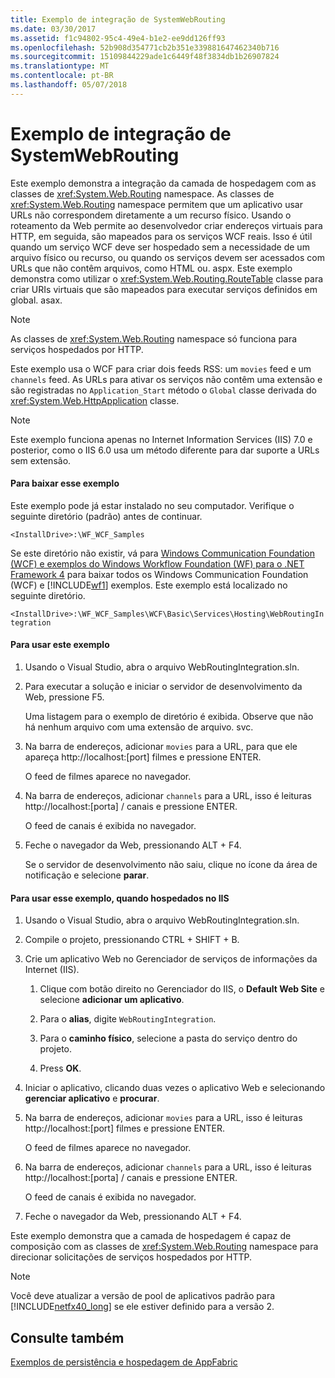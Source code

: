 ```yaml
---
title: Exemplo de integração de SystemWebRouting
ms.date: 03/30/2017
ms.assetid: f1c94802-95c4-49e4-b1e2-ee9dd126ff93
ms.openlocfilehash: 52b908d354771cb2b351e339881647462340b716
ms.sourcegitcommit: 15109844229ade1c6449f48f3834db1b26907824
ms.translationtype: MT
ms.contentlocale: pt-BR
ms.lasthandoff: 05/07/2018
---
```

# <a name="systemwebrouting-integration-sample"></a>Exemplo de integração de SystemWebRouting
Este exemplo demonstra a integração da camada de hospedagem com as classes de <xref:System.Web.Routing> namespace. As classes de <xref:System.Web.Routing> namespace permitem que um aplicativo usar URLs não correspondem diretamente a um recurso físico. Usando o roteamento da Web permite ao desenvolvedor criar endereços virtuais para HTTP, em seguida, são mapeados para os serviços WCF reais. Isso é útil quando um serviço WCF deve ser hospedado sem a necessidade de um arquivo físico ou recurso, ou quando os serviços devem ser acessados com URLs que não contêm arquivos, como HTML ou. aspx. Este exemplo demonstra como utilizar o <xref:System.Web.Routing.RouteTable> classe para criar URIs virtuais que são mapeados para executar serviços definidos em global. asax. 

> [!NOTE]
>  As classes de <xref:System.Web.Routing> namespace só funciona para serviços hospedados por HTTP.  
  
Este exemplo usa o WCF para criar dois feeds RSS: um `movies` feed e um `channels` feed. As URLs para ativar os serviços não contêm uma extensão e são registradas no `Application_Start` método o `Global` classe derivada do <xref:System.Web.HttpApplication> classe.  
  
> [!NOTE]
>  Este exemplo funciona apenas no Internet Information Services (IIS) 7.0 e posterior, como o IIS 6.0 usa um método diferente para dar suporte a URLs sem extensão.  

#### <a name="to-download-this-sample"></a>Para baixar esse exemplo
  
Este exemplo pode já estar instalado no seu computador. Verifique o seguinte diretório (padrão) antes de continuar.  
   
`<InstallDrive>:\WF_WCF_Samples`  
   
 Se este diretório não existir, vá para [Windows Communication Foundation (WCF) e exemplos do Windows Workflow Foundation (WF) para o .NET Framework 4](http://go.microsoft.com/fwlink/?LinkId=150780) para baixar todos os Windows Communication Foundation (WCF) e [!INCLUDE[wf1](../../../../includes/wf1-md.md)] exemplos. Este exemplo está localizado no seguinte diretório.  
   
`<InstallDrive>:\WF_WCF_Samples\WCF\Basic\Services\Hosting\WebRoutingIntegration`  
  
#### <a name="to-use-this-sample"></a>Para usar este exemplo  
  
1.  Usando o Visual Studio, abra o arquivo WebRoutingIntegration.sln.  
  
2.  Para executar a solução e iniciar o servidor de desenvolvimento da Web, pressione F5.  
  
     Uma listagem para o exemplo de diretório é exibida. Observe que não há nenhum arquivo com uma extensão de arquivo. svc.  
  
3.  Na barra de endereços, adicionar `movies` para a URL, para que ele apareça http://localhost:[port] filmes e pressione ENTER.  
  
     O feed de filmes aparece no navegador.  
  
4.  Na barra de endereços, adicionar `channels` para a URL, isso é leituras http://localhost:[porta] / canais e pressione ENTER.  
  
     O feed de canais é exibida no navegador.  
  
5.  Feche o navegador da Web, pressionando ALT + F4.  
  
     Se o servidor de desenvolvimento não saiu, clique no ícone da área de notificação e selecione **parar**.  
  
#### <a name="to-use-this-sample-when-hosted-in-iis"></a>Para usar esse exemplo, quando hospedados no IIS  
  
1.  Usando o Visual Studio, abra o arquivo WebRoutingIntegration.sln.  
  
2.  Compile o projeto, pressionando CTRL + SHIFT + B.  
  
3.  Crie um aplicativo Web no Gerenciador de serviços de informações da Internet (IIS).  
  
    1.  Clique com botão direito no Gerenciador do IIS, o **Default Web Site** e selecione **adicionar um aplicativo**.  
  
    2.  Para o **alias**, digite `WebRoutingIntegration`.  
  
    3.  Para o **caminho físico**, selecione a pasta do serviço dentro do projeto.  
  
    4.  Press **OK**.  
  
4.  Iniciar o aplicativo, clicando duas vezes o aplicativo Web e selecionando **gerenciar aplicativo** e **procurar**.  
  
5.  Na barra de endereços, adicionar `movies` para a URL, isso é leituras http://localhost:[port] filmes e pressione ENTER.  
  
     O feed de filmes aparece no navegador.  
  
6.  Na barra de endereços, adicionar `channels` para a URL, isso é leituras http://localhost:[porta] / canais e pressione ENTER.  
  
     O feed de canais é exibida no navegador.  
  
7.  Feche o navegador da Web, pressionando ALT + F4.  
  
 Este exemplo demonstra que a camada de hospedagem é capaz de composição com as classes de <xref:System.Web.Routing> namespace para direcionar solicitações de serviços hospedados por HTTP.  
  
> [!NOTE]
>  Você deve atualizar a versão de pool de aplicativos padrão para [!INCLUDE[netfx40_long](../../../../includes/netfx40-long-md.md)] se ele estiver definido para a versão 2.  
  
## <a name="see-also"></a>Consulte também  
 [Exemplos de persistência e hospedagem de AppFabric](http://go.microsoft.com/fwlink/?LinkId=193961)
